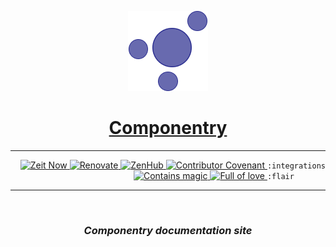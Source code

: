 <p align="center">
  <a href="https://componentry.design">
    <img src="./docs/assets/logo.png" height="128">
    <h1 align="center">Componentry</h1>
  </a>
</p>

---

<div align="right">
  <!-- prettier-ignore-start -->
  <a href="https://zeit.co/crystal-ball/componentry.design">
    <img src="https://img.shields.io/badge/hosting-▲%20Zeit-7de0c4" alt="Zeit Now" valign="text-top" />
  </a>
  <a href="https://renovatebot.com/">
    <img src="https://img.shields.io/badge/Renovate-enabled-32c3c2.svg" alt="Renovate" valign="text-top" />
  </a>
  <a href="https://github.com/crystal-ball/componentry.design#workspaces/-projects-5b88b5c9af3c0a2186966767/board?repos=205958183">
    <img src="https://img.shields.io/badge/ZenHub-managed-5e60ba.svg" alt="ZenHub" valign="text-top" />
  </a>
  <a href="./CODE_OF_CONDUCT.md">
    <img src="https://img.shields.io/badge/Contributor%20Covenant-v2.0-de8cf2.svg" alt="Contributor Covenant" valign="text-top" />
  </a>
  <code>:integrations</code>

  <br />
  <a href="https://github.com/crystal-ball">
    <img src="https://img.shields.io/badge/%F0%9F%94%AE%E2%9C%A8-contains_magic-D831D7.svg" alt="Contains magic" valign="text-top" />
  </a>
  <a href="https://github.com/crystal-ball/crystal-ball.github.io">
    <img src="https://img.shields.io/badge/%F0%9F%92%96%F0%9F%8C%88-full_of_love-F5499E.svg" alt="Full of love" valign="text-top" />
  </a>
  <code>:flair&nbsp;&nbsp;&nbsp;&nbsp;&nbsp;&nbsp;&nbsp;</code>
  <!-- prettier-ignore-end -->

---

<br />
<h3 align="center">
  <em>Componentry documentation site</em>
</h3>

